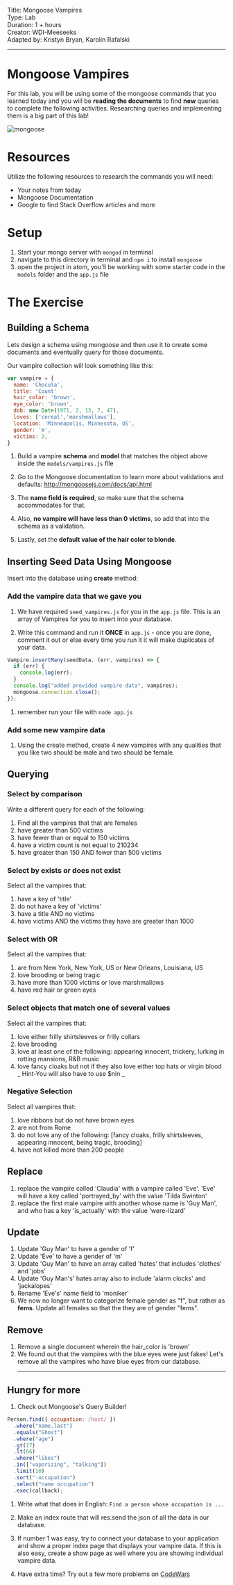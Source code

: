 Title: Mongoose Vampires<br>
Type: Lab<br>
Duration: 1 + hours <br>
Creator: WDI-Meeseeks <br>
Adapted by: Kristyn Bryan, Karolin Rafalski<br>

---

# Mongoose Vampires

For this lab, you will be using some of the mongoose commands that you learned today and you will be **reading the documents** to find **new** queries to complete the following activities. Researching queries and implementing them is a big part of this lab!

![mongoose](https://s-media-cache-ak0.pinimg.com/564x/ee/b7/a9/eeb7a99383582d53e65ffcc0e4a225bd.jpg)

# Resources

Utilize the following resources to research the commands you will need:

- Your notes from today
- Mongoose Documentation
- Google to find Stack Overflow articles and more

# Setup

1. Start your mongo server with `mongod` in terminal
1. navigate to this directory in terminal and `npm i` to install `mongoose`
1. open the project in atom, you'll be working with some starter code in the `models` folder and the `app.js` file

# The Exercise

## Building a Schema

Lets design a schema using mongoose and then use it to create some documents and eventually query for those documents.

Our vampire collection will look something like this:

```javascript
var vampire = {
  name: 'Chocula',
  title: 'Count'
  hair_color: 'brown',
  eye_color: 'brown',
  dob: new Date(1971, 2, 13, 7, 47),
  loves: ['cereal','marshmallows'],
  location: 'Minneapolis, Minnesota, US',
  gender: 'm',
  victims: 2,
}
```

1. Build a vampire **schema** and **model** that matches the object above inside the `models/vampires.js` file

1. Go to the Mongoose documentation to learn more about validations and defaults: http://mongoosejs.com/docs/api.html

1. The **name field is required**, so make sure that the schema accommodates for that.

1. Also, **no vampire will have less than 0 victims**, so add that into the schema as a validation.

1. Lastly, set the **default value of the hair color to blonde**.

## Inserting Seed Data Using Mongoose

Insert into the database using **create** method:

### Add the vampire data that we gave you

1. We have required `seed_vampires.js` for you in the `app.js` file. This is an array of Vampires for you to insert into your database.

1. Write this command and run it **ONCE** in `app.js` - once you are done, comment it out or else every time you run it it will make duplicates of your data.

```javascript
Vampire.insertMany(seedData, (err, vampires) => {
  if (err) {
    console.log(err);
  }
  console.log("added provided vampire data", vampires);
  mongoose.connection.close();
});
```

1. remember run your file with `node app.js`

### Add some new vampire data

1. Using the create method, create 4 new vampires with any qualities that you like two should be male and two should be female.

## Querying

### Select by comparison

Write a different query for each of the following:

1. Find all the vampires that that are females
2. have greater than 500 victims
3. have fewer than or equal to 150 victims
4. have a victim count is not equal to 210234
5. have greater than 150 AND fewer than 500 victims

### Select by exists or does not exist

Select all the vampires that:

1. have a key of 'title'
2. do not have a key of 'victims'
3. have a title AND no victims
4. have victims AND the victims they have are greater than 1000

### Select with OR

Select all the vampires that:

1. are from New York, New York, US or New Orleans, Louisiana, US
2. love brooding or being tragic
3. have more than 1000 victims or love marshmallows
4. have red hair or green eyes

### Select objects that match one of several values

Select all the vampires that:

1. love either frilly shirtsleeves or frilly collars
2. love brooding
3. love at least one of the following: appearing innocent, trickery, lurking in rotting mansions, R&B music
4. love fancy cloaks but not if they also love either top hats or virgin blood _ Hint-You will also have to use \$nin _

### Negative Selection

Select all vampires that:

1. love ribbons but do not have brown eyes
2. are not from Rome
3. do not love any of the following: [fancy cloaks, frilly shirtsleeves, appearing innocent, being tragic, brooding]
4. have not killed more than 200 people

## Replace

1. replace the vampire called 'Claudia' with a vampire called 'Eve'. 'Eve' will have a key called 'portrayed_by' with the value 'Tilda Swinton'
2. replace the first male vampire with another whose name is 'Guy Man', and who has a key 'is_actually' with the value 'were-lizard'

## Update

1. Update 'Guy Man' to have a gender of 'f'
2. Update 'Eve' to have a gender of 'm'
3. Update 'Guy Man' to have an array called 'hates' that includes 'clothes' and 'jobs'
4. Update 'Guy Man's' hates array also to include 'alarm clocks' and 'jackalopes'
5. Rename 'Eve's' name field to 'moniker'
6. We now no longer want to categorize female gender as "f", but rather as **fems**. Update all females so that the they are of gender "fems".

## Remove

1. Remove a single document wherein the hair_color is 'brown'
2. We found out that the vampires with the blue eyes were just fakes! Let's remove all the vampires who have blue eyes from our database.
   <hr>

## Hungry for more

1. Check out Mongoose's Query Builder!

```js
Person.find({ occupation: /host/ })
  .where("name.last")
  .equals("Ghost")
  .where("age")
  .gt(17)
  .lt(66)
  .where("likes")
  .in(["vaporizing", "talking"])
  .limit(10)
  .sort("-occupation")
  .select("name occupation")
  .exec(callback);
```

1. Write what that does in English: `Find a person whose occupation is ...`

2. Make an index route that will res.send the json of all the data in our database.

3. If number 1 was easy, try to connect your database to your application and show a proper index page that displays your vampire data. If this is also easy, create a show page as well where you are showing individual vampire data.

4. Have extra time? Try out a few more problems on [CodeWars](https://www.codewars.com/)
